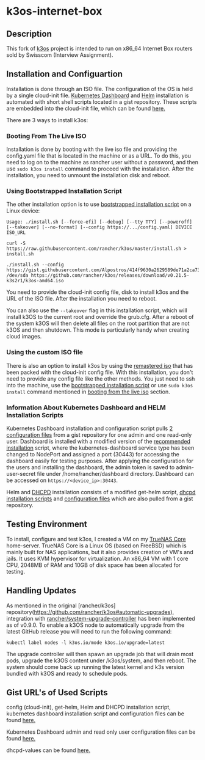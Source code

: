 # k3os-internet-box
## Description
This fork of [k3os](https://github.com/rancher/k3os) project is intended to run on x86_64 Internet Box routers sold by Swisscom (Interview Assignment).

## Installation and Configuartion
Installation is done through an ISO file. The configuration of the OS is held by a single cloud-init file. [Kubernetes Dashboard](https://github.com/kubernetes/dashboard) and [Helm](https://github.com/helm/helm) installation is automated with short shell scripts located in a gist repository. These scripts are embedded into the cloud-init file, which can be found [here.](https://gist.github.com/Alpostros/414f9630a2629589de71a2ca736072ed) 

There are 3 ways to install k3os:
### Booting From The Live ISO
Installation is done by booting with the live iso file and providing the config.yaml file that is located in the machine or as a URL. To do this, you need to log on to the machine as rancher user without a password, and then use ```sudo k3os install``` command to proceed with the installation. After the installation, you need to unmount the installation disk and reboot.

### Using Bootstrapped Installation Script
The other installation option is to use [bootstrapped installation script](https://github.com/rancher/k3os#bootstrapped-installation) on a Linux device:
```shell
Usage: ./install.sh [--force-efi] [--debug] [--tty TTY] [--poweroff] [--takeover] [--no-format] [--config https://.../config.yaml] DEVICE ISO_URL

curl -S https://raw.githubusercontent.com/rancher/k3os/master/install.sh > install.sh

./install.sh --config https://gist.githubusercontent.com/Alpostros/414f9630a2629589de71a2ca736072ed/raw/27c285fec52b38039a8c2a8f45472d4cd538718e/config.yaml /dev/sda https://github.com/rancher/k3os/releases/download/v0.21.5-k3s2r1/k3os-amd64.iso
```
You need to provide the cloud-init config file, disk to install k3os and the URL of the ISO file. After the installation you need to reboot.

You can also use the ```--takeover``` flag in this installation script, which will install k3OS to the current root and override the grub.cfg. After a reboot of the system k3OS will then delete all files on the root partition that are not k3OS and then shutdown. This mode is particularly handy when creating cloud images.

###  Using the custom ISO file
There is also an option to install k3os by using the [remastered iso](insert-link-here) that has been packed with the cloud-init config file. With this installation, you don't need to provide any config file like the other methods. You just need to ssh into the machine, use the [bootstrapped installation script](#using-bootstrapped-installation-script) or use ```sudo k3os install``` command mentioned in [booting from the live iso](#booting-from-the-live-iso) section. 


### Information About Kubernetes Dashboard and HELM Installation Scripts
Kubernetes Dashboard installation and configuration script pulls [2 configuration files](https://gist.github.com/Alpostros/fbcbbc6f8dac482a5d306841200c53d6) from a gist repository for one admin and one read-only user. Dashboard is installed with a modified version of the [recommended installation](https://raw.githubusercontent.com/kubernetes/dashboard/v2.6.1/aio/deploy/recommended.yaml) script, where the kubernetes-dashboard service type has been changed to NodePort and assigned a port (30443) for accessing the dashboard easily for testing purposes. After applying the configuration for the users and installing the dashboard, the admin token is saved to admin-user-secret file under /home/rancher/dashboard directory. Dashboard can be accessed on ```https://<device_ip>:30443```.

Helm and [DHCPD](https://artifacthub.io/packages/helm/pnnl-miscscripts/dhcpd) installation consists of a modified get-helm script, [dhcpd installation scripts](https://gist.github.com/Alpostros/414f9630a2629589de71a2ca736072ed#file-install-helm-and-configure-dhcpd-sh) and [configuration files](https://gist.github.com/Alpostros/0fc9825cffdad80be3a9fb95581e37ad) which are also pulled from a gist repository.

## Testing Environment
To install, configure and test k3os, I created a VM on my [TrueNAS Core](https://www.truenas.com/truenas-core/) home-server. TrueNAS Core is a Linux OS (based on FreeBSD) which is mainly built for NAS applications, but it also provides creation of VM's and jails. It uses KVM hypervisor for virtualization. An x86_64 VM with 1 core CPU, 2048MB of RAM and 10GB of disk space has been allocated for testing.

## Handling Updates
As mentioned in the original [rancher/k3os] repository(https://github.com/rancher/k3os#automatic-upgrades), integration with [rancher/system-upgrade-controller](https://github.com/rancher/system-upgrade-controller) has been implemented as of v0.9.0. To enable a k3OS node to automatically upgrade from the latest GitHub release you will need to run the following command:  
```shell
kubectl label nodes -l k3os.io/mode k3os.io/upgrade=latest
```
 
The upgrade controller will then spawn an upgrade job that will drain most pods, upgrade the k3OS content under /k3os/system, and then reboot. The system should come back up running the latest kernel and k3s version bundled with k3OS and ready to schedule pods.
## Gist URL's of Used Scripts

config (cloud-init), get-helm, Helm and DHCPD installation script, kubernetes dashboard installation script and configuration files can be found [here.](https://gist.github.com/Alpostros/414f9630a2629589de71a2ca736072ed) 

Kubernetes Dashboard admin and read only user configuration files can be found [here.](https://gist.github.com/Alpostros/fbcbbc6f8dac482a5d306841200c53d6)

dhcpd-values can be found [here.](https://gist.github.com/Alpostros/0fc9825cffdad80be3a9fb95581e37ad)
